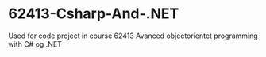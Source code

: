 # 62413-Csharp-And-.NET
Used for code project in course 62413 Avanced objectorientet programming with C# og .NET 
